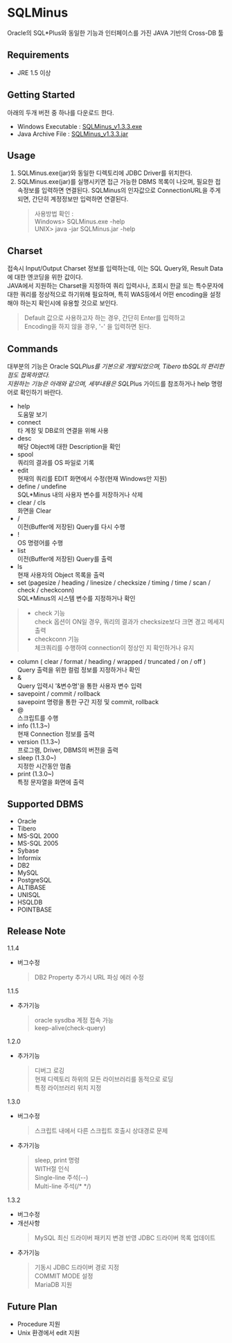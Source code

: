 SQLMinus
=============================
Oracle의 SQL*Plus와 동일한 기능과 인터페이스를 가진 JAVA 기반의 Cross-DB 툴


Requirements
---------------
* JRE 1.5 이상

Getting Started
---------------
아래의 두개 버전 중 하나를 다운로드 한다.
* Windows Executable : [SQLMinus_v1.3.3.exe](https://github.com/cool8519/SQLMinus/releases/download/1.3.3/SQLMinus.exe)
* Java Archive File : [SQLMinus_v1.3.3.jar](https://github.com/cool8519/SQLMinus/releases/download/1.3.3/SQLMinus.jar)

Usage
---------------
1. SQLMinus.exe(jar)와 동일한 디렉토리에 JDBC Driver를 위치한다.
2. SQLMinus.exe(jar)를 실행시키면 접근 가능한 DBMS 목록이 나오며, 필요한 접속정보를 입력하면 연결된다.
   SQLMinus의 인자값으로 ConnectionURL을 주게 되면, 간단히 계정정보만 입력하면 연결된다.
   > 사용방법 확인 :<br>
      Windows> SQLMinus.exe -help <br>
      UNIX> java -jar SQLMinus.jar -help

Charset
---------------

  접속시 Input/Output Charset 정보를 입력하는데, 이는 SQL Query와, Result Data에 대한 엔코딩을 위한 값이다.<br>
 JAVA에서 지원하는 Charset을 지정하여 쿼리 입력시나, 조회시 한글 또는 특수문자에 대한 쿼리를 정상적으로 하기위해 필요하며, 특히 WAS등에서 어떤 encoding을 설정해야 하는지 확인시에 유용할 것으로 보인다.<br>
  > Default 값으로 사용하고자 하는 경우, 간단히 Enter를 입력하고<br>
    Encoding을 하지 않을 경우, '-' 을 입력하면 된다.

Commands
---------------

   대부분의 기능은 Oracle SQL*Plus를 기본으로 개발되었으며, Tibero tbSQL의 편리한 점도 접목하였다.<br>
   지원하는 기능은 아래와 같으며, 세부내용은 SQL*Plus 가이드를 참조하거나 help 명령어로 확인하기 바란다.<br>
   
* help<br>
    도움말 보기
* connect<br>
     타 계정 및 DB로의 연결을 위해 사용
* desc<br>
     해당 Object에 대한 Description을 확인
* spool<br>
     쿼리의 결과를 OS 파일로 기록
* edit<br>
     현재의 쿼리를 EDIT 화면에서 수정(현재 Windows만 지원)
* define / undefine<br>
   SQL*Minus 내의 사용자 변수를 저장하거나 삭제
* clear / cls<br>
     화면을 Clear
* /<br>
     이전(Buffer에 저장된) Query를 다시 수행
* !<br>
   OS 명령어를 수행
* list<br>
     이전(Buffer에 저장된) Query를 출력
* ls<br>
     현재 사용자의 Object 목록을 출력
* set (pagesize / heading / linesize / checksize / timing / time / scan / check / checkconn)<br>
   SQL*Minus의 시스템 변수를 지정하거나 확인
> * check 기능 <br>
   check 옵션이 ON일 경우, 쿼리의 결과가 checksize보다 크면 경고 메세지 출력
>  * checkconn 기능 <br>
     체크쿼리를 수행하여 connection이 정상인 지 확인하거나 유지
* column ( clear / format / heading / wrapped / truncated / on / off )<br>
   Query 출력을 위한 컬럼 정보를 지정하거나 확인
* &<br>
   Query 입력시 '&변수명'을 통한 사용자 변수 입력
* savepoint / commit / rollback<br>
   savepoint 명령을 통한 구간 지정 및 commit, rollback
* @<br>
      스크립트를 수행
* info (1.1.3~)<br>
      현재 Connection 정보를 출력
* version (1.1.3~)<br>
      프로그램, Driver, DBMS의 버전을 출력
* sleep (1.3.0~)<br>
      지정한 시간동안 멈춤
* print (1.3.0~)<br>
      특정 문자열을 화면에 출력

Supported DBMS
---------------
 - Oracle
 - Tibero
 - MS-SQL 2000
 - MS-SQL 2005
 - Sybase
 - Informix
 - DB2
 - MySQL
 - PostgreSQL
 - ALTIBASE
 - UNISQL
 - HSQLDB
 - POINTBASE

Release Note
---------------
1.1.4
 - 버그수정<br>
   > DB2 Property 추가시 URL 파싱 에러 수정<br>

1.1.5
 - 추가기능<br>
   > oracle sysdba 계정 접속 가능<br>
   > keep-alive(check-query)<br>
   
1.2.0
 - 추가기능<br>
   > 디버그 로깅<br>
   > 현재 디렉토리 하위의 모든 라이브러리를 동적으로 로딩<br>
   > 특정 라이브러리 위치 지정<br>

1.3.0
 - 버그수정<br>
   > 스크립트 내에서 다른 스크립트 호출시 상대경로 문제<br>
 - 추가기능<br>
   > sleep, print 명령<br>
   > WITH절 인식<br>
   > Single-line 주석(--)<br>
   > Multi-line 주석(/* */)<br>
   
1.3.2
 - 버그수정<br>
 - 개선사항<br>
   > MySQL 최신 드라이버 패키지 변경 반영
   > JDBC 드라이버 목록 업데이트
 - 추가기능<br>
   > 기동시 JDBC 드라이버 경로 지정<br>
   > COMMIT MODE 설정<br>
   > MariaDB 지원<br>
   
Future Plan
---------------
* Procedure 지원
* Unix 환경에서 edit 지원
